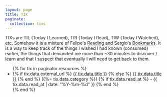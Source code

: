 ```yaml
---
layout: page
title: TIX
paginate:
  collection: tixs
---
```


TIXs are TIL (Today I Learned), TIR (Today I Read), TIW (Today I Watched), etc.
Somehow it is a mixture of Felipe's <a href="https://fpsvogel.com/reading/" target="_blank">Reading</a> and Sergio's <a href="https://sergiodxa.com/bookmarks">Bookmarks</a>.
It is a way to keep track of the things I wished I had known (consumed) earlier, the things that demanded me more than ~30 minutes to discover / learn and that I suspect that eventually I will need to get back to them.

<ul>
  {% for tix in paginator.resources %}
    <li>
      {% if tix.data.external_url %}
        <a href="{{ tix.data.external_url }}" target="_blank">{{ tix.data.title }}</a>
      {% else %}
        <a href="{{ tix.relative_url }}">{{ tix.data.title }}</a>
      {% end %}
      ({%= tix.data.category %})
      {% if tix.data.read_at %}
        - {{ tix.data.read_at | date: "%Y-%m-%d" }}
      {% end %}
    </li>
  {% end %}
</ul>
